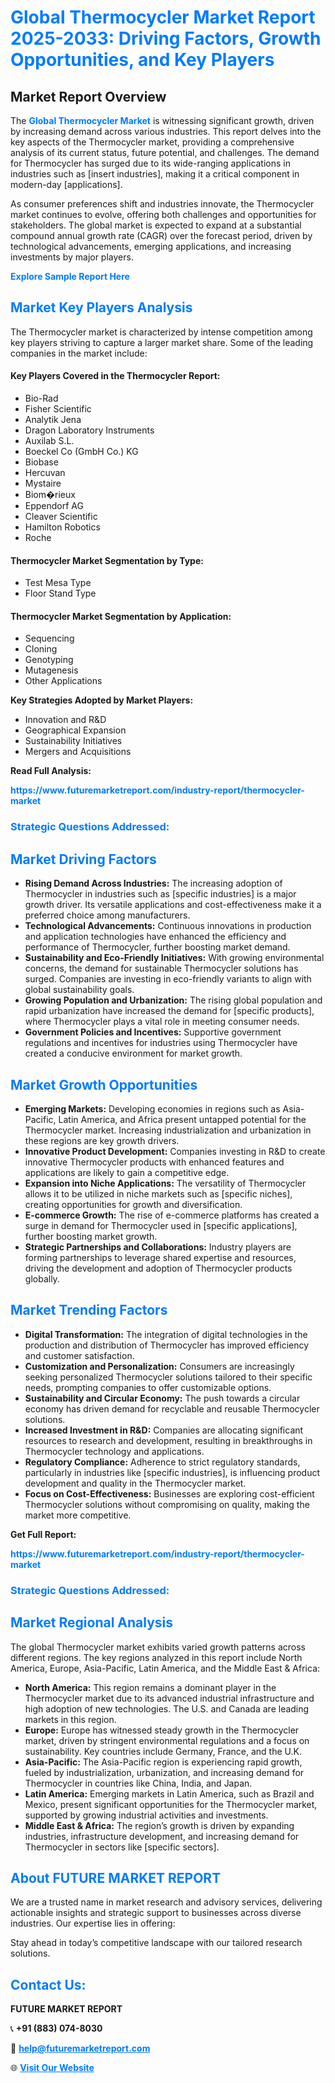 <h1 style="color: #007BFF;">Global Thermocycler Market Report 2025-2033: Driving Factors, Growth Opportunities, and Key Players</h1>

<section id="overview">
<h2>Market Report Overview</h2>
<p>The <a href="https://www.futuremarketreport.com/industry-report/thermocycler-market" style="color: #007BFF; text-decoration: none;"><strong>Global Thermocycler Market</strong></a> is witnessing significant growth, driven by increasing demand across various industries. This report delves into the key aspects of the Thermocycler market, providing a comprehensive analysis of its current status, future potential, and challenges. The demand for Thermocycler has surged due to its wide-ranging applications in industries such as [insert industries], making it a critical component in modern-day [applications].</p>
<p>As consumer preferences shift and industries innovate, the Thermocycler market continues to evolve, offering both challenges and opportunities for stakeholders. The global market is expected to expand at a substantial compound annual growth rate (CAGR) over the forecast period, driven by technological advancements, emerging applications, and increasing investments by major players.</p>
</section>

<section id="overview">
<p><a href="https://www.futuremarketreport.com/request-sample/reportId=105174" style="color: #007BFF; text-decoration: none;"><strong>Explore Sample Report Here</strong></a></p>
</section>

<section id="key-players">
<h2 style="color: #007BFF;">Market Key Players Analysis</h2>
<p>The Thermocycler market is characterized by intense competition among key players striving to capture a larger market share. Some of the leading companies in the market include:</p>
<h4>Key Players Covered in the Thermocycler Report:</h4>
<ul><li>Bio-Rad</li><li>Fisher Scientific</li><li>Analytik Jena</li><li>Dragon Laboratory Instruments</li><li>Auxilab S.L.</li><li>Boeckel Co (GmbH Co.) KG</li><li>Biobase</li><li>Hercuvan</li><li>Mystaire</li><li>Biom�rieux</li><li>Eppendorf AG</li><li>Cleaver Scientific</li><li>Hamilton Robotics</li><li>Roche</li></ul>
<h4>Thermocycler Market Segmentation by Type:</h4>
<ul><li>Test Mesa Type</li><li>Floor Stand Type</li></ul>

<h4>Thermocycler Market Segmentation by Application:</h4>
<ul><li>Sequencing</li><li>Cloning</li><li>Genotyping</li><li>Mutagenesis</li><li>Other Applications</li></ul>
<p><strong>Key Strategies Adopted by Market Players:</strong></p>
<ul>
<li>Innovation and R&D</li>
<li>Geographical Expansion</li>
<li>Sustainability Initiatives</li>
<li>Mergers and Acquisitions</li>
</ul>
</section>

<section>
<p><strong>Read Full Analysis: </strong></p><a href="https://www.futuremarketreport.com/industry-report/thermocycler-market" style="color: #007BFF; text-decoration: none;"><strong>https://www.futuremarketreport.com/industry-report/thermocycler-market</strong></a>
<h3 style="color: #007BFF;">Strategic Questions Addressed:</h3>
</section>

<section id="driving-factors">
<h2 style="color: #007BFF;">Market Driving Factors</h2>
<ul>
<li><strong>Rising Demand Across Industries:</strong> The increasing adoption of Thermocycler in industries such as [specific industries] is a major growth driver. Its versatile applications and cost-effectiveness make it a preferred choice among manufacturers.</li>
<li><strong>Technological Advancements:</strong> Continuous innovations in production and application technologies have enhanced the efficiency and performance of Thermocycler, further boosting market demand.</li>
<li><strong>Sustainability and Eco-Friendly Initiatives:</strong> With growing environmental concerns, the demand for sustainable Thermocycler solutions has surged. Companies are investing in eco-friendly variants to align with global sustainability goals.</li>
<li><strong>Growing Population and Urbanization:</strong> The rising global population and rapid urbanization have increased the demand for [specific products], where Thermocycler plays a vital role in meeting consumer needs.</li>
<li><strong>Government Policies and Incentives:</strong> Supportive government regulations and incentives for industries using Thermocycler have created a conducive environment for market growth.</li>
</ul>
</section>

<section id="growth-opportunities">
<h2 style="color: #007BFF;">Market Growth Opportunities</h2>
<ul>
<li><strong>Emerging Markets:</strong> Developing economies in regions such as Asia-Pacific, Latin America, and Africa present untapped potential for the Thermocycler market. Increasing industrialization and urbanization in these regions are key growth drivers.</li>
<li><strong>Innovative Product Development:</strong> Companies investing in R&D to create innovative Thermocycler products with enhanced features and applications are likely to gain a competitive edge.</li>
<li><strong>Expansion into Niche Applications:</strong> The versatility of Thermocycler allows it to be utilized in niche markets such as [specific niches], creating opportunities for growth and diversification.</li>
<li><strong>E-commerce Growth:</strong> The rise of e-commerce platforms has created a surge in demand for Thermocycler used in [specific applications], further boosting market growth.</li>
<li><strong>Strategic Partnerships and Collaborations:</strong> Industry players are forming partnerships to leverage shared expertise and resources, driving the development and adoption of Thermocycler products globally.</li>
</ul>
</section>

<section id="trending-factors">
<h2 style="color: #007BFF;">Market Trending Factors</h2>
<ul>
<li><strong>Digital Transformation:</strong> The integration of digital technologies in the production and distribution of Thermocycler has improved efficiency and customer satisfaction.</li>
<li><strong>Customization and Personalization:</strong> Consumers are increasingly seeking personalized Thermocycler solutions tailored to their specific needs, prompting companies to offer customizable options.</li>
<li><strong>Sustainability and Circular Economy:</strong> The push towards a circular economy has driven demand for recyclable and reusable Thermocycler solutions.</li>
<li><strong>Increased Investment in R&D:</strong> Companies are allocating significant resources to research and development, resulting in breakthroughs in Thermocycler technology and applications.</li>
<li><strong>Regulatory Compliance:</strong> Adherence to strict regulatory standards, particularly in industries like [specific industries], is influencing product development and quality in the Thermocycler market.</li>
<li><strong>Focus on Cost-Effectiveness:</strong> Businesses are exploring cost-efficient Thermocycler solutions without compromising on quality, making the market more competitive.</li>
</ul>
</section>

<section>
<p><strong>Get Full Report: </strong></p><a href="https://www.futuremarketreport.com/industry-report/thermocycler-market" style="color: #007BFF; text-decoration: none;"><strong>https://www.futuremarketreport.com/industry-report/thermocycler-market</strong></a>
<h3 style="color: #007BFF;">Strategic Questions Addressed:</h3>
</section>


<section id="regional-analysis">
<h2 style="color: #007BFF;">Market Regional Analysis</h2>
<p>The global Thermocycler market exhibits varied growth patterns across different regions. The key regions analyzed in this report include North America, Europe, Asia-Pacific, Latin America, and the Middle East & Africa:</p>
<ul>
<li><strong>North America:</strong> This region remains a dominant player in the Thermocycler market due to its advanced industrial infrastructure and high adoption of new technologies. The U.S. and Canada are leading markets in this region.</li>
<li><strong>Europe:</strong> Europe has witnessed steady growth in the Thermocycler market, driven by stringent environmental regulations and a focus on sustainability. Key countries include Germany, France, and the U.K.</li>
<li><strong>Asia-Pacific:</strong> The Asia-Pacific region is experiencing rapid growth, fueled by industrialization, urbanization, and increasing demand for Thermocycler in countries like China, India, and Japan.</li>
<li><strong>Latin America:</strong> Emerging markets in Latin America, such as Brazil and Mexico, present significant opportunities for the Thermocycler market, supported by growing industrial activities and investments.</li>
<li><strong>Middle East & Africa:</strong> The region’s growth is driven by expanding industries, infrastructure development, and increasing demand for Thermocycler in sectors like [specific sectors].</li>
</ul>
</section>

<footer>
<h2 style="color: #007BFF;">About FUTURE MARKET REPORT</h2>
<p>We are a trusted name in market research and advisory services, delivering actionable insights and strategic support to businesses across diverse industries. Our expertise lies in offering:</p>

<p>Stay ahead in today’s competitive landscape with our tailored research solutions.</p>

<h2 style="color: #007BFF;">Contact Us:</h2>
<p><strong>FUTURE MARKET REPORT</strong></p>
<p>📞 <strong>+91 (883) 074-8030</strong></p>
<p>📧 <strong><a href="mailto:help@futuremarketreport.com" style="color: #007BFF;">help@futuremarketreport.com</a></strong></p>
<p>🌐 <strong><a href="https://www.futuremarketreport.com/" style="color: #007BFF;">Visit Our Website</a></strong></p>
</footer>